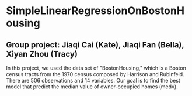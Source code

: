 # SimpleLinearRegressionOnBostonHousing
## Group project: Jiaqi Cai (Kate), Jiaqi Fan (Bella), Xiyan Zhou (Tracy)
In this project, we used the data set of "BostonHousing," which is a Boston census tracts from the 1970 census composed by Harrison and Rubinfeld. There are 506 observations and 14 variables. Our goal is to find the best model that predict the median value of owner-occupied homes (medv).
